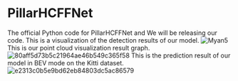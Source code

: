 # PillarHCFFNet
The official Python code for PillarHCFFNet and We will be releasing our code.
This is a visualization of the detection results of our model.
![Myan5](https://github.com/CCZU-Myan/PillarHCFFNet/assets/107938993/b3c2296a-45cc-41e9-bed9-07fa5b8d2b2b)
This is our point cloud visualization result graph.
![80aff5d73b5c21964ae46b549c365f58](https://github.com/CCZU-Myan/PillarHCFFNet/assets/107938993/6cca6d42-2c04-474a-8881-8408a1cecfdf)
This is the prediction result of our model in BEV mode on the Kitti dataset.
![e2313c0b5e9bd62eb84803dc5ac86579](https://github.com/CCZU-Myan/PillarHCFFNet/assets/107938993/13107fad-b051-41f1-9a87-184f31e539a3)
